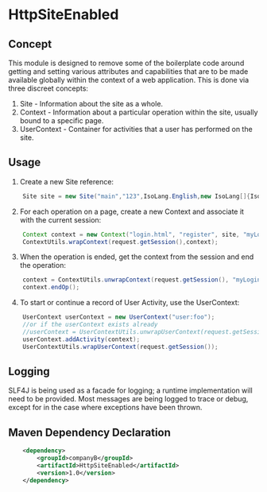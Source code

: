 # HttpSiteEnabled

## Concept
This module is designed to remove some of the boilerplate code around getting and setting various attributes and capabilities
that are to be made available globally within the context of a web application. This is done via three discreet concepts:
1. Site - Information about the site as a whole.
2. Context - Information about a particular operation within the site, usually bound to a specific page.
3. UserContext - Container for activities that a user has performed on the site.

## Usage
1. Create a new Site reference:
```java
    Site site = new Site("main","123",IsoLang.English,new IsoLang[]{IsoLang.Abkhazian,IsoLang.Afan_Oromo,IsoLang.Afrikaans},IsoLocale.UnitedStates);
```

2. For each operation on a page, create a new Context and associate it with the current session:
```java
    Context context = new Context("login.html", "register", site, "myLogin");
    ContextUtils.wrapContext(request.getSession(),context);
```

3. When the operation is ended, get the context from the session and end the operation:
```java
    context = ContextUtils.unwrapContext(request.getSession(), "myLogin");
    context.endOp();
```

4. To start or continue a record of User Activity, use the UserContext:
```java
    UserContext userContext = new UserContext("user:foo");
    //or if the userContext exists already
    //userContext = UserContextUtils.unwrapUserContext(request.getSession());
    userContext.addActivity(context);
    UserContextUtils.wrapUserContext(request.getSession());
```


## Logging
SLF4J is being used as a facade for logging; a runtime implementation will need to be provided.
Most messages are being logged to trace or debug, except for in the case where exceptions have been thrown.

## Maven Dependency Declaration
```xml
    <dependency>
        <groupId>companyB</groupId>
        <artifactId>HttpSiteEnabled</artifactId>
        <version>1.0</version>
    </dependency>
```

